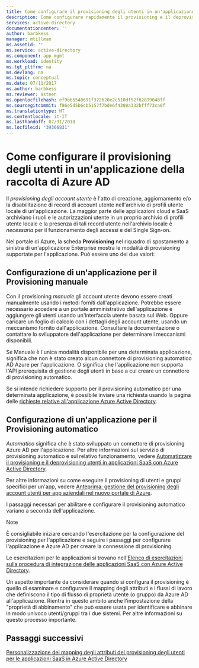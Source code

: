 ```yaml
---
title: Come configurare il provisioning degli utenti in un'applicazione della raccolta di Azure AD | Microsoft Docs
description: Come configurare rapidamente il provisioning e il deprovisioning degli account utente per applicazioni già elencate nella raccolta di applicazioni AD Azure
services: active-directory
documentationcenter: ''
author: barbkess
manager: mtillman
ms.assetid: ''
ms.service: active-directory
ms.component: app-mgmt
ms.workload: identity
ms.tgt_pltfrm: na
ms.devlang: na
ms.topic: conceptual
ms.date: 07/11/2017
ms.author: barbkess
ms.reviewer: asteen
ms.openlocfilehash: ef9bb5540691f322620e2c510df52f62899048ff
ms.sourcegitcommit: f86e5d5b6cb5157f7bde6f4308a332bfff73ca0f
ms.translationtype: HT
ms.contentlocale: it-IT
ms.lasthandoff: 07/31/2018
ms.locfileid: "39366831"
---
```

# <a name="how-to-configure-user-provisioning-to-an-azure-ad-gallery-application"></a>Come configurare il provisioning degli utenti in un'applicazione della raccolta di Azure AD

Il *provisioning degli account utente* è l'atto di creazione, aggiornamento e/o la disabilitazione di record di account utente nell'archivio di profili utente locale di un'applicazione. La maggior parte delle applicazioni cloud e SaaS archiviano i ruoli e le autorizzazioni utente in un proprio archivio di profili utente locale e la presenza di tali record utente nell'archivio locale è *necessaria* per il funzionamento degli accessi e del Single Sign-on.

Nel portale di Azure, la scheda **Provisioning** nel riquadro di spostamento a sinistra di un'applicazione Enterprise mostra le modalità di provisioning supportate per l'applicazione. Può essere uno dei due valori:

## <a name="configuring-an-application-for-manual-provisioning"></a>Configurazione di un'applicazione per il Provisioning manuale

Con il provisioning *manuale* gli account utente devono essere creati manualmente usando i metodi forniti dall'applicazione. Potrebbe essere necessario accedere a un portale amministrativo dell'applicazione e aggiungere gli utenti usando un'interfaccia utente basata sul Web. Oppure caricare un foglio di calcolo con i dettagli degli account utente, usando un meccanismo fornito dall'applicazione. Consultare la documentazione o contattare lo sviluppatore dell'applicazione per determinare i meccanismi disponibili.

Se Manuale è l'unica modalità disponibile per una determinata applicazione, significa che non è stato creato alcun connettore di provisioning automatico AD Azure per l'applicazione. O significa che l'applicazione non supporta l'API prerequisita di gestione degli utenti in base a cui creare un connettore di provisioning automatico.

Se si intende richiedere supporto per il provisioning automatico per una determinata applicazione, è possibile inviare una richiesta usando la pagina delle [richieste relative all'applicazione Azure Active Directory](https://aka.ms/aadapprequest).

## <a name="configuring-an-application-for-automatic-provisioning"></a>Configurazione di un'applicazione per il Provisioning automatico

*Automatico* significa che è stato sviluppato un connettore di provisioning Azure AD per l'applicazione. Per altre informazioni sul servizio di provisioning automatico e sul relativo funzionamento, vedere [Automatizzare il provisioning e il deprovisioning utenti in applicazioni SaaS con Azure Active Directory](https://docs.microsoft.com/azure/active-directory/active-directory-saas-app-provisioning).

Per altre informazioni su come eseguire il provisioning di utenti e gruppi specifici per un'app, vedere [Anteprima: gestione del provisioning degli account utenti per app aziendali nel nuovo portale di Azure](https://docs.microsoft.com/azure/active-directory/active-directory-enterprise-apps-manage-provisioning).

I passaggi necessari per abilitare e configurare il provisioning automatico variano a seconda dell'applicazione.

>[!NOTE]
>È consigliabile iniziare cercando l'esercitazione per la configurazione del provisioning per l'applicazione e seguire i passaggi per configurare l'applicazione e Azure AD per creare la connessione di provisioning. 
>
>

Le esercitazioni per le applicazioni si trovano nell'[Elenco di esercitazioni sulla procedura di integrazione delle applicazioni SaaS con Azure Active Directory](https://docs.microsoft.com/azure/active-directory/active-directory-saas-tutorial-list).

Un aspetto importante da considerare quando si configura il provisioning è quello di esaminare e configurare il mapping degli attributi e i flussi di lavoro che definiscono il tipo di flusso di proprietà utente (o gruppo) da Azure AD all'applicazione. Rientra in questo ambito anche l'impostazione della "proprietà di abbinamento" che può essere usata per identificare e abbinare in modo univoco utenti/gruppi tra i due sistemi. Per altre informazioni su questo processo importante.

## <a name="next-steps"></a>Passaggi successivi
[Personalizzazione dei mapping degli attributi del provisioning degli utenti per le applicazioni SaaS in Azure Active Directory](https://docs.microsoft.com/azure/active-directory/active-directory-saas-customizing-attribute-mappings)

